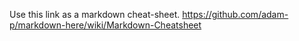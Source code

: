 Use this link as a markdown cheat-sheet.
https://github.com/adam-p/markdown-here/wiki/Markdown-Cheatsheet
